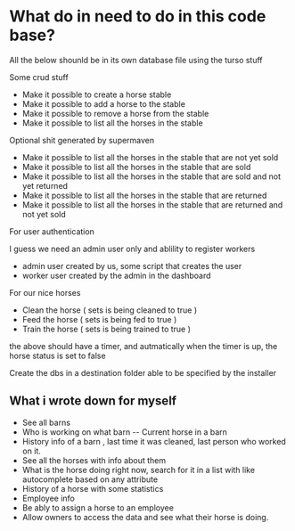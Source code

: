 # What do in need to do in this code base?

All the below shounld be in its own database file using the turso stuff

Some crud stuff

- Make it possible to create a horse stable
- Make it possible to add a horse to the stable
- Make it possible to remove a horse from the stable
- Make it possible to list all the horses in the stable

Optional shit generated by supermaven

- Make it possible to list all the horses in the stable that are not yet sold
- Make it possible to list all the horses in the stable that are sold
- Make it possible to list all the horses in the stable that are sold and not yet returned
- Make it possible to list all the horses in the stable that are returned
- Make it possible to list all the horses in the stable that are returned and not yet sold

For user authentication

I guess we need an admin user only and ablility to register workers

- admin user created by us, some script that creates the user
- worker user created by the admin in the dashboard

For our nice horses

- Clean the horse ( sets is being cleaned to true )
- Feed the horse ( sets is being fed to true )
- Train the horse ( sets is being trained to true )

the above should have a timer, and autmatically when the timer is up, the horse status is set to false

Create the dbs in a destination folder able to be specified by the installer


## What i wrote down for myself
- See all barns
- Who is working on what barn
-- Current horse in a barn
- History info of a barn , last time it was cleaned, last person who worked on it.
- See all the horses with info about them
- What is the horse doing right now, search for it in a list with like autocomplete based on any attribute
- History of a horse with some statistics
- Employee info
- Be ably to assign a horse to an employee
- Allow owners to access the data and see what their horse is doing.
